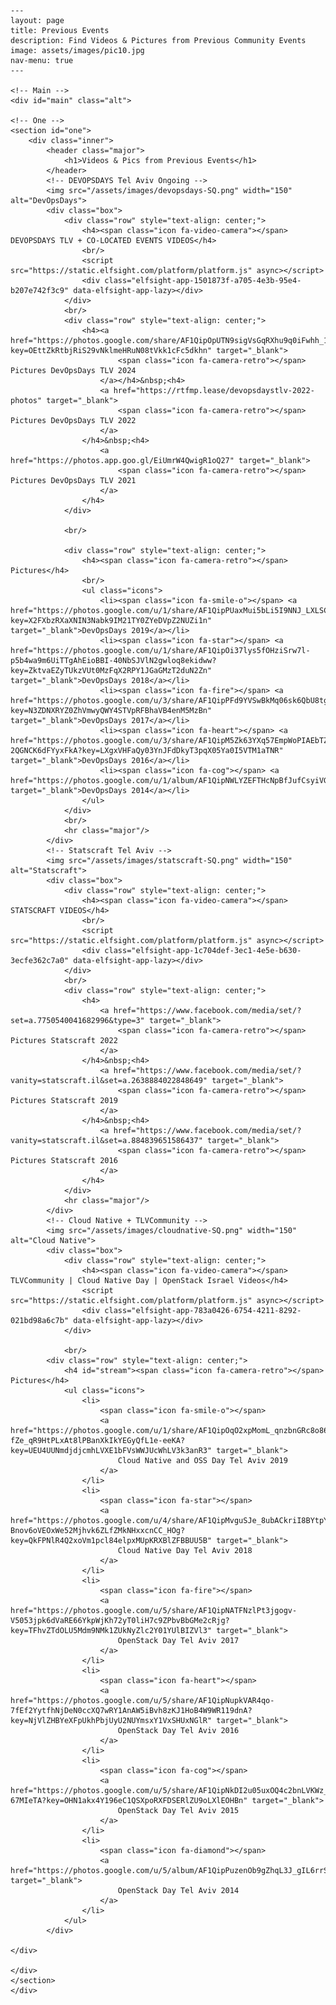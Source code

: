     ---
    layout: page
    title: Previous Events
    description: Find Videos & Pictures from Previous Community Events
    image: assets/images/pic10.jpg
    nav-menu: true
    ---

    <!-- Main -->
    <div id="main" class="alt">

    <!-- One -->
    <section id="one">
        <div class="inner">
            <header class="major">
                <h1>Videos & Pics from Previous Events</h1>
            </header>
            <!-- DEVOPSDAYS Tel Aviv Ongoing -->
            <img src="/assets/images/devopsdays-SQ.png" width="150" alt="DevOpsDays">
            <div class="box">
                <div class="row" style="text-align: center;">
                    <h4><span class="icon fa-video-camera"></span> DEVOPSDAYS TLV + CO-LOCATED EVENTS VIDEOS</h4>
                    <br/>
                    <script src="https://static.elfsight.com/platform/platform.js" async></script>
                    <div class="elfsight-app-1501873f-a705-4e3b-95e4-b207e742f3c9" data-elfsight-app-lazy></div>
                </div>
                <br/>
                <div class="row" style="text-align: center;">
                    <h4><a href="https://photos.google.com/share/AF1QipOpUTN9sigVsGqRXhu9q0iFwhh_1tx5079duMT2nO8Gf68YdvpcwSs17Io37QNsTQ?key=OEttZkRtbjRiS29vNklmeHRuN08tVkk1cFc5dkhn" target="_blank">
                            <span class="icon fa-camera-retro"></span> Pictures DevOpsDays TLV 2024
                        </a></h4>&nbsp;<h4>
                        <a href="https://rtfmp.lease/devopsdaystlv-2022-photos" target="_blank">
                            <span class="icon fa-camera-retro"></span> Pictures DevOpsDays TLV 2022
                        </a>
                    </h4>&nbsp;<h4>
                        <a href="https://photos.app.goo.gl/EiUmrW4QwigR1oQ27" target="_blank">
                            <span class="icon fa-camera-retro"></span> Pictures DevOpsDays TLV 2021
                        </a>
                    </h4>
                </div>

                <br/>
                
                <div class="row" style="text-align: center;">
                    <h4><span class="icon fa-camera-retro"></span> Pictures</h4>
                    <br/>
                    <ul class="icons">
                        <li><span class="icon fa-smile-o"></span> <a href="https://photos.google.com/u/1/share/AF1QipPUaxMui5bLi5I9NNJ_LXLSCtYqF0QCYD_Xwu2WXjRKLJCOdkNOI0eCu7ph0nwsXA?key=X2FXbzRXaXNIN3Nabk9IM21TY0ZYeDVpZ2NUZi1n" target="_blank">DevOpsDays 2019</a></li>
                        <li><span class="icon fa-star"></span> <a href="https://photos.google.com/u/1/share/AF1QipOi37lys5fOHziSrw7l-p5b4wa9m6UiTTgAhEioBBI-40NbSJVlN2gwloq8ekidww?key=ZktvaEZyTUkzVUt0MzFqX2RPY1JGaGMzT2duN2Zn" target="_blank">DevOpsDays 2018</a></li>
                        <li><span class="icon fa-fire"></span> <a href="https://photos.google.com/u/3/share/AF1QipPFd9YVSwBkMq06sk6QbU8tg0IwiwU8SB9hCau7eH2pNVYGd3vzfyMeK1U1UrovFw?key=N3ZDNXRYZ0ZhVmwyQWY4STVpRFBhaVB4enM5MzBn" target="_blank">DevOpsDays 2017</a></li>
                        <li><span class="icon fa-heart"></span> <a href="https://photos.google.com/u/3/share/AF1QipM5Zk63YXq57EmpWoPIAEbTZcuZOXAS0LB2eHCyRAfFCU72Z7-2QGNCK6dFYyxFkA?key=LXgxVHFaQy03YnJFdDkyT3pqX05Ya0I5VTM1aTNR" target="_blank">DevOpsDays 2016</a></li>
                        <li><span class="icon fa-cog"></span> <a href="https://photos.google.com/u/1/album/AF1QipNWLYZEFTHcNpBfJufCsyiVGUnjrt3SgNLSvnyJ" target="_blank">DevOpsDays 2014</a></li>
                    </ul>
                </div>
                <br/>
                <hr class="major"/>
            </div>
            <!-- Statscraft Tel Aviv -->
            <img src="/assets/images/statscraft-SQ.png" width="150" alt="Statscraft">
            <div class="box">
                <div class="row" style="text-align: center;">
                    <h4><span class="icon fa-video-camera"></span> STATSCRAFT VIDEOS</h4>
                    <br/>
                    <script src="https://static.elfsight.com/platform/platform.js" async></script>
                    <div class="elfsight-app-1c704def-3ec1-4e5e-b630-3ecfe362c7a0" data-elfsight-app-lazy></div>
                </div>
                <br/>
                <div class="row" style="text-align: center;">
                    <h4>
                        <a href="https://www.facebook.com/media/set/?set=a.7750540041682996&type=3" target="_blank">
                            <span class="icon fa-camera-retro"></span> Pictures Statscraft 2022
                        </a>
                    </h4>&nbsp;<h4>
                        <a href="https://www.facebook.com/media/set/?vanity=statscraft.il&set=a.2638884022848649" target="_blank">
                            <span class="icon fa-camera-retro"></span> Pictures Statscraft 2019
                        </a>
                    </h4>&nbsp;<h4>
                        <a href="https://www.facebook.com/media/set/?vanity=statscraft.il&set=a.884839651586437" target="_blank">
                            <span class="icon fa-camera-retro"></span> Pictures Statscraft 2016
                        </a>
                    </h4>
                </div>
                <hr class="major"/>
            </div>
            <!-- Cloud Native + TLVCommunity -->
            <img src="/assets/images/cloudnative-SQ.png" width="150" alt="Cloud Native">
            <div class="box">
                <div class="row" style="text-align: center;">
                    <h4><span class="icon fa-video-camera"></span> TLVCommunity | Cloud Native Day | OpenStack Israel Videos</h4>
                    <script src="https://static.elfsight.com/platform/platform.js" async></script>
                    <div class="elfsight-app-783a0426-6754-4211-8292-021bd98a6c7b" data-elfsight-app-lazy></div>
                </div>

                <br/>                  
            <div class="row" style="text-align: center;"> 
                <h4 id="stream"><span class="icon fa-camera-retro"></span> Pictures</h4>
                <ul class="icons">
                    <li>
                        <span class="icon fa-smile-o"></span> 
                        <a href="https://photos.google.com/u/1/share/AF1QipOqO2xpMomL_qnzbnGRc8o86E9-fZe_qR9HtPLxAt8lPBanXkIkYEGyQfL1e-eeKA?key=UEU4UUNmdjdjcmhLVXE1bFVsWWJUcWhLV3k3anR3" target="_blank">
                            Cloud Native and OSS Day Tel Aviv 2019
                        </a>
                    </li>
                    <li>
                        <span class="icon fa-star"></span> 
                        <a href="https://photos.google.com/u/4/share/AF1QipMvguSJe_8ubACkriI8BYtpYCw-Bnov6oVEOxWe52Mjhvk6ZLfZMkNHxxcnCC_HOg?key=QkFPNlR4Q2xoVm1pcl84elpxMUpKRXBlZFBBUU5B" target="_blank">
                            Cloud Native Day Tel Aviv 2018
                        </a>
                    </li>
                    <li>
                        <span class="icon fa-fire"></span> 
                        <a href="https://photos.google.com/u/5/share/AF1QipNATFNzlPt3jgogv-V5053jpk6dVaRE66YkpWjKh72yT0liH7c9ZPbvBbGMe2cRjg?key=TFhvZTdOLU5Mdm9NMk1ZUkNyZlc2Y01YUlBIZVl3" target="_blank">
                            OpenStack Day Tel Aviv 2017
                        </a>
                    </li>
                    <li>
                        <span class="icon fa-heart"></span> 
                        <a href="https://photos.google.com/u/5/share/AF1QipNupkVAR4qo-7fEf2YytfhNjDeN0ccXQ7wRY1AnAW5iBvh8zKJ1HoB4W9WR119dnA?key=NjVlZHBYeXFpUkhPbjUyU2NUYmsxY1VxSHUxNGlR" target="_blank">
                            OpenStack Day Tel Aviv 2016
                        </a>
                    </li>
                    <li>
                        <span class="icon fa-cog"></span> 
                        <a href="https://photos.google.com/u/5/share/AF1QipNkDI2u05uxOQ4c2bnLVKWz_35zb5jlY4y5gVqnqPCC2up8qjIuBOoCEu-67MIeTA?key=OHN1akx4Y196eC1QSXpoRXFDSERlZU9oLXlEOHBn" target="_blank">
                            OpenStack Day Tel Aviv 2015
                        </a>
                    </li>
                    <li>
                        <span class="icon fa-diamond"></span> 
                        <a href="https://photos.google.com/u/5/album/AF1QipPuzenOb9gZhqL3J_gIL6rrSwKeaXahEOgkI7lx" target="_blank">
                            OpenStack Day Tel Aviv 2014
                        </a>
                    </li>
                </ul>
            </div>

    </div>

    </div>
    </section>
    </div>